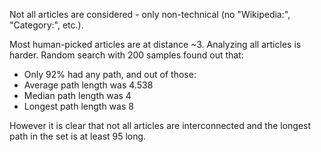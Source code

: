 Not all articles are considered - only non-technical (no "Wikipedia:", "Category:", etc.).

Most human-picked articles are at distance ~3.
Analyzing all articles is harder. Random search with 200 samples found out that:
- Only 92% had any path, and out of those:
- Average path length was 4.538
- Median path length was 4
- Longest path length was 8

However it is clear that not all articles are interconnected and the
longest path in the set is at least 95 long.

